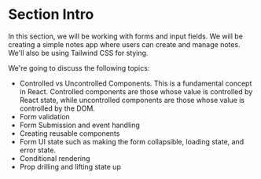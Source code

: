 # Section Intro

In this section, we will be working with forms and input fields. We will be creating a simple notes app where users can create and manage notes. We'll also be using Tailwind CSS for stying.

We're going to discuss the following topics:

- Controlled vs Uncontrolled Components. This is a fundamental concept in React. Controlled components are those whose value is controlled by React state, while uncontrolled components are those whose value is controlled by the DOM.
- Form validation
- Form Submission and event handling
- Creating reusable components
- Form UI state such as making the form collapsible, loading state, and error state.
- Conditional rendering
- Prop drilling and lifting state up
